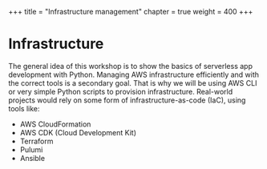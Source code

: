 +++
title = "Infrastructure management"
chapter = true
weight = 400
+++

# Infrastructure

The general idea of this workshop is to show the basics of serverless app development with Python. Managing AWS
infrastructure efficiently and with the correct tools is a secondary goal. That is why we will be using AWS CLI or
very simple Python scripts to provision infrastructure. Real-world projects would rely on some form of 
infrastructure-as-code (IaC), using tools like:

- AWS CloudFormation
- AWS CDK (Cloud Development Kit)
- Terraform
- Pulumi
- Ansible